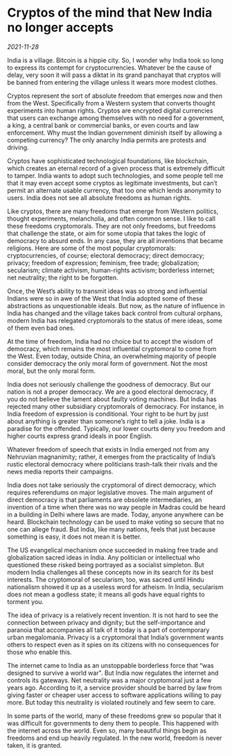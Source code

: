 # Cryptos of the mind that New India no longer accepts

*2021-11-28*

India is a village. Bitcoin is a hippie city. So, I wonder why India
took so long to express its contempt for cryptocurrencies. Whatever be
the cause of delay, very soon it will pass a diktat in its grand
panchayat that cryptos will be banned from entering the village unless
it wears more modest clothes.

Cryptos represent the sort of absolute freedom that emerges now and then
from the West. Specifically from a Western system that converts thought
experiments into human rights. Cryptos are encrypted digital currencies
that users can exchange among themselves with no need for a government,
a king, a central bank or commercial banks, or even courts and law
enforcement. Why must the Indian government diminish itself by allowing
a competing currency? The only anarchy India permits are protests and
driving.

Cryptos have sophisticated technological foundations, like blockchain,
which creates an eternal record of a given process that is extremely
difficult to tamper. India wants to adopt such technologies, and some
people tell me that it may even accept some cryptos as legitimate
investments, but can’t permit an alternate usable currency, that too one
which lends anonymity to users. India does not see all absolute freedoms
as human rights.

Like cryptos, there are many freedoms that emerge from Western politics,
thought experiments, melancholia, and often common sense. I like to call
these freedoms cryptomorals. They are not only freedoms, but freedoms
that challenge the state, or aim for some utopia that takes the logic of
democracy to absurd ends. In any case, they are all inventions that
became religions. Here are some of the most popular cryptomorals:
cryptocurrencies, of course; electoral democracy; direct democracy;
privacy; freedom of expression; feminism, free trade; globalization;
secularism; climate activism, human-rights activism; borderless
internet; net neutrality; the right to be forgotten.

Once, the West’s ability to transmit ideas was so strong and influential
Indians were so in awe of the West that India adopted some of these
abstractions as unquestionable ideals. But now, as the nature of
influence in India has changed and the village takes back control from
cultural orphans, modern India has relegated cryptomorals to the status
of mere ideas, some of them even bad ones.

At the time of freedom, India had no choice but to accept the wisdom of
democracy, which remains the most influential cryptomoral to come from
the West. Even today, outside China, an overwhelming majority of people
consider democracy the only moral form of government. Not the most
moral, but the only moral form.

India does not seriously challenge the goodness of democracy. But our
nation is not a proper democracy. We are a good electoral democracy, if
you do not believe the lament about faulty voting machines. But India
has rejected many other subsidiary cryptomorals of democracy. For
instance, in India freedom of expression is conditional. Your right to
be hurt by just about anything is greater than someone’s right to tell a
joke. India is a paradise for the offended. Typically, our lower courts
deny you freedom and higher courts express grand ideals in poor English.

Whatever freedom of speech that exists in India emerged not from any
Nehruvian magnanimity; rather, it emerges from the practicality of
India’s rustic electoral democracy where politicians trash-talk their
rivals and the news media reports their campaigns.

India does not take seriously the cryptomoral of direct democracy, which
requires referendums on major legislative moves. The main argument of
direct democracy is that parliaments are obsolete intermediaries, an
invention of a time when there was no way people in Madras could be
heard in a building in Delhi where laws are made. Today, anyone anywhere
can be heard. Blockchain technology can be used to make voting so secure
that no one can allege fraud. But India, like many nations, feels that
just because something is easy, it does not mean it is better.

The US evangelical mechanism once succeeded in making free trade and
globalization sacred ideas in India. Any politician or intellectual who
questioned these risked being portrayed as a socialist simpleton. But
modern India challenges all these concepts now in its search for its
best interests. The cryptomoral of secularism, too, was sacred until
Hindu nationalism showed it up as a useless word for atheism. In India,
secularism does not mean a godless state; it means all gods have equal
rights to torment you.

The idea of privacy is a relatively recent invention. It is not hard to
see the connection between privacy and dignity; but the self-importance
and paranoia that accompanies all talk of it today is a part of
contemporary urban megalomania. Privacy is a cryptomoral that India’s
government wants others to respect even as it spies on its citizens with
no consequences for those who enable this.

The internet came to India as an unstoppable borderless force that “was
designed to survive a world war". But India now regulates the internet
and controls its gateways. Net neutrality was a major cryptomoral just a
few years ago. According to it, a service provider should be barred by
law from giving faster or cheaper user access to software applications
willing to pay more. But today this neutrality is violated routinely and
few seem to care.

In some parts of the world, many of these freedoms grew so popular that
it was difficult for governments to deny them to people. This happened
with the internet across the world. Even so, many beautiful things begin
as freedoms and end up heavily regulated. In the new world, freedom is
never taken, it is granted.
